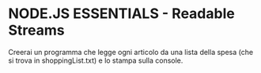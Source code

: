 # NODE.JS ESSENTIALS - Readable Streams

Creerai un programma che legge ogni articolo da una lista della spesa (che si trova in shoppingList.txt) e lo stampa sulla console. 
